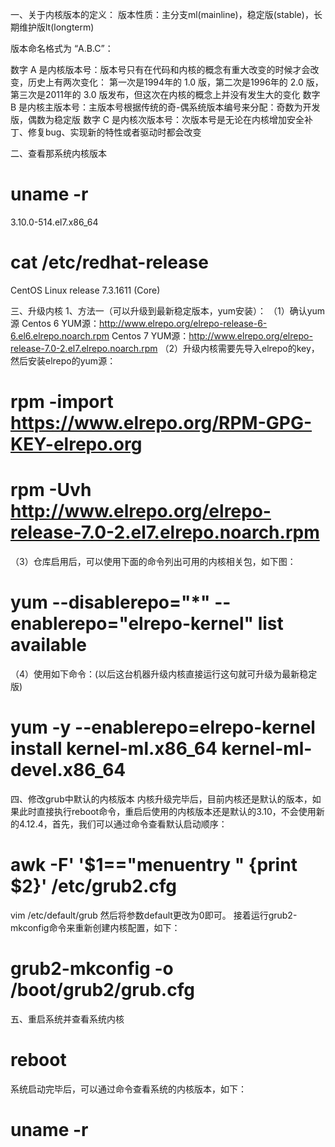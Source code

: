一、关于内核版本的定义：
版本性质：主分支ml(mainline)，稳定版(stable)，长期维护版lt(longterm)

版本命名格式为 “A.B.C”：

数字 A 是内核版本号：版本号只有在代码和内核的概念有重大改变的时候才会改变，历史上有两次变化：
第一次是1994年的 1.0 版，第二次是1996年的 2.0 版，第三次是2011年的 3.0 版发布，但这次在内核的概念上并没有发生大的变化
数字 B 是内核主版本号：主版本号根据传统的奇-偶系统版本编号来分配：奇数为开发版，偶数为稳定版
数字 C 是内核次版本号：次版本号是无论在内核增加安全补丁、修复bug、实现新的特性或者驱动时都会改变

二、查看那系统内核版本
# uname -r
3.10.0-514.el7.x86_64
# cat /etc/redhat-release
CentOS Linux release 7.3.1611 (Core)

三、升级内核
1、方法一（可以升级到最新稳定版本，yum安装）：
（1）确认yum源
Centos 6 YUM源：http://www.elrepo.org/elrepo-release-6-6.el6.elrepo.noarch.rpm
Centos 7 YUM源：http://www.elrepo.org/elrepo-release-7.0-2.el7.elrepo.noarch.rpm
（2）升级内核需要先导入elrepo的key，然后安装elrepo的yum源：
# rpm -import https://www.elrepo.org/RPM-GPG-KEY-elrepo.org
# rpm -Uvh http://www.elrepo.org/elrepo-release-7.0-2.el7.elrepo.noarch.rpm
（3）仓库启用后，可以使用下面的命令列出可用的内核相关包，如下图：
# yum --disablerepo="*" --enablerepo="elrepo-kernel" list available
（4）使用如下命令：(以后这台机器升级内核直接运行这句就可升级为最新稳定版)
# yum -y --enablerepo=elrepo-kernel install kernel-ml.x86_64 kernel-ml-devel.x86_64

四、修改grub中默认的内核版本
内核升级完毕后，目前内核还是默认的版本，如果此时直接执行reboot命令，重启后使用的内核版本还是默认的3.10，不会使用新的4.12.4，首先，我们可以通过命令查看默认启动顺序：

# awk -F\' '$1=="menuentry " {print $2}' /etc/grub2.cfg
vim /etc/default/grub
然后将参数default更改为0即可。
接着运行grub2-mkconfig命令来重新创建内核配置，如下：
# grub2-mkconfig -o /boot/grub2/grub.cfg

五、重启系统并查看系统内核
# reboot
系统启动完毕后，可以通过命令查看系统的内核版本，如下：

# uname -r
